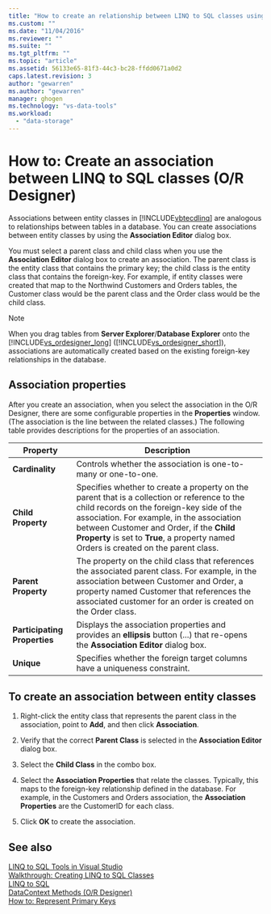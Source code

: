 ```yaml
---
title: "How to create an relationship between LINQ to SQL classes using O/R Designer | Microsoft Docs"
ms.custom: ""
ms.date: "11/04/2016"
ms.reviewer: ""
ms.suite: ""
ms.tgt_pltfrm: ""
ms.topic: "article"
ms.assetid: 56133e65-81f3-44c3-bc28-ffdd0671a0d2
caps.latest.revision: 3
author: "gewarren"
ms.author: "gewarren"
manager: ghogen
ms.technology: "vs-data-tools"
ms.workload: 
  - "data-storage"
---
```

# How to: Create an association between LINQ to SQL classes (O/R Designer)
Associations between entity classes in [!INCLUDE[vbtecdlinq](../data-tools/includes/vbtecdlinq_md.md)] are analogous to relationships between tables in a database. You can create associations between entity classes by using the **Association Editor** dialog box.  
  
You must select a parent class and child class when you use the **Association Editor** dialog box to create an association. The parent class is the entity class that contains the primary key; the child class is the entity class that contains the foreign-key. For example, if entity classes were created that map to the Northwind Customers and Orders tables, the Customer class would be the parent class and the Order class would be the child class.  
  
> [!NOTE]
>  When you drag tables from **Server Explorer**/**Database Explorer** onto the [!INCLUDE[vs_ordesigner_long](../data-tools/includes/vs_ordesigner_long_md.md)] ([!INCLUDE[vs_ordesigner_short](../data-tools/includes/vs_ordesigner_short_md.md)]), associations are automatically created based on the existing foreign-key relationships in the database.  

## Association properties
After you create an association, when you select the association in the O/R Designer, there are some configurable properties in the **Properties** window. (The association is the line between the related classes.) The following table provides descriptions for the properties of an association.  
  
|Property|Description|  
|--------------|-----------------|  
|**Cardinality**|Controls whether the association is one-to-many or one-to-one.|  
|**Child Property**|Specifies whether to create a property on the parent that is a collection or reference to the child records on the foreign-key side of the association. For example, in the association between Customer and Order, if the **Child Property** is set to **True**, a property named Orders is created on the parent class.|  
|**Parent Property**|The property on the child class that references the associated parent class. For example, in the association between Customer and Order, a property named Customer that references the associated customer for an order is created on the Order class.|  
|**Participating Properties**|Displays the association properties and provides an **ellipsis** button (...) that re-opens the **Association Editor** dialog box.|  
|**Unique**|Specifies whether the foreign target columns have a uniqueness constraint.|  
  
## To create an association between entity classes
  
1.  Right-click the entity class that represents the parent class in the association, point to **Add**, and then click **Association**.  
  
2.  Verify that the correct **Parent Class** is selected in the **Association Editor** dialog box.  
  
3.  Select the **Child Class** in the combo box.  
  
4.  Select the **Association Properties** that relate the classes. Typically, this maps to the foreign-key relationship defined in the database. For example, in the Customers and Orders association, the **Association Properties** are the CustomerID for each class.  
  
5.  Click **OK** to create the association.  
  
## See also
[LINQ to SQL Tools in Visual Studio](../data-tools/linq-to-sql-tools-in-visual-studio2.md)   
[Walkthrough: Creating LINQ to SQL Classes](how-to-create-linq-to-sql-classes-mapped-to-tables-and-views-o-r-designer.md)   
[LINQ to SQL](/dotnet/framework/data/adonet/sql/linq/index)   
[DataContext Methods (O/R Designer)](../data-tools/datacontext-methods-o-r-designer.md)   
[How to: Represent Primary Keys](/dotnet/framework/data/adonet/sql/linq/how-to-represent-primary-keys)